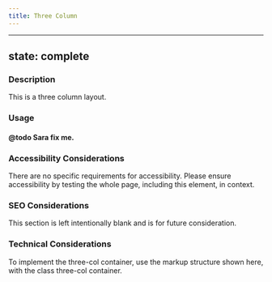 ```yaml
---
title: Three Column 
---
```


---
state: complete
---

### Description
This is a three column layout.

### Usage
#### @todo Sara fix me.

### Accessibility Considerations
There are no specific requirements for accessibility. Please ensure accessibility by testing the whole page, including this element, in context.

### SEO Considerations
This section is left intentionally blank and is for future consideration.

### Technical Considerations
To implement the three-col container, use the markup structure shown here, with the class three-col container.
